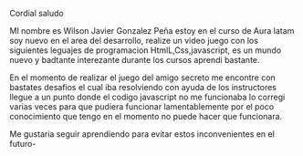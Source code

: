 Cordial saludo

MI nombre es Wilson Javier Gonzalez Peña estoy en el curso de Aura latam soy nuevo en el area del desarrollo,
realize un video juego con los siguientes leguajes de programacion HtmlL,Css,javascript, es un mundo nuevo y badtante interezante
durante los cursos aprendi bastante.

En el momento de realizar el juego del amigo secreto me encontre con bastates desafios el cual iba resolviendo con ayuda de los instructores
llegue a un punto donde el codigo javascript no me funcionaba lo corregi varias veces para que pudiera funcionar lamentablemente 
por el poco conocimiento que tengo en el momento no puede hacer que funcionara.

Me gustaria seguir aprendiendo para evitar estos inconvenientes en el futuro-

